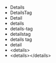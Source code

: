 - Details
- DetailsTag
- Detail
- details
- details-tag
- detailstag
- details tag
- detail
- \<details>
- \<details>\</details>
